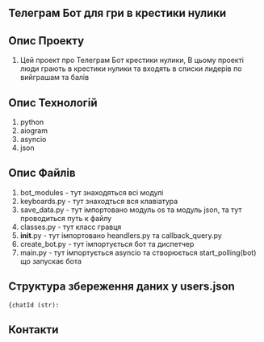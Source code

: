## Телеграм Бот для гри в крестики нулики

## Опис Проекту

 1. Цей проект про Телеграм Бот крестики нулики, В цьому проекті люди грають в крестики нулики та входять в списки лидерів по вийграшам та балів

## Опис Технологій

 1. python
 2. aiogram
 3. asyncio
 4. json

## Опис Файлів

 1. bot_modules  - тут знаходяться всі модулі
 2. keyboards.py - тут знаходться вся клавіатура
 3. save_data.py - тут імпортовано модуль os та модуль json, та тут проводиться путь к файлу
 4.  classes.py - тут класс гравця
 5. __init__.py - тут імпортовано heandlers.py та callback_query.py
 6. create_bot.py - тут імпортується бот та диспетчер
 7. main.py - тут імпортується asyncio та створюється start_polling(bot) що запускає бота
## Структура збереження даних у users.json 
 

    {chatId (str):
		    

## Контакти
